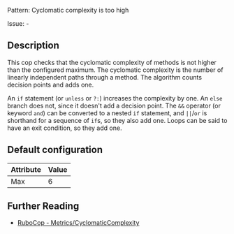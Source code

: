 Pattern: Cyclomatic complexity is too high

Issue: -

## Description

This cop checks that the cyclomatic complexity of methods is not higher
than the configured maximum. The cyclomatic complexity is the number of
linearly independent paths through a method. The algorithm counts
decision points and adds one.

An `if` statement (or `unless` or `?:`) increases the complexity by one. An
`else` branch does not, since it doesn't add a decision point. The `&&`
operator (or keyword `and`) can be converted to a nested `if` statement,
and `||`/`or` is shorthand for a sequence of `if`s, so they also add one.
Loops can be said to have an exit condition, so they add one.

## Default configuration

Attribute | Value
--- | ---
Max | 6

## Further Reading

* [RuboCop - Metrics/CyclomaticComplexity](https://rubocop.readthedocs.io/en/latest/cops_metrics/#metricscyclomaticcomplexity)
